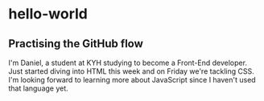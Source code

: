 # hello-world
Practising the GitHub flow
--------------------------
I'm Daniel, a student at KYH studying to become a Front-End developer. Just started diving into HTML this week and on Friday we're tackling CSS. I'm looking forward to learning more about JavaScript since I haven't used that language yet.
